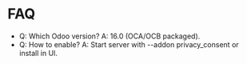 # FAQ

- Q: Which Odoo version? A: 16.0 (OCA/OCB packaged).
- Q: How to enable? A: Start server with --addon privacy_consent or install in UI.
